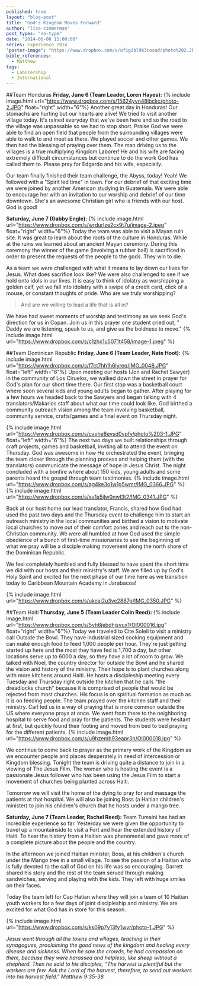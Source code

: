 ```yaml
---
published: true
layout: "blog-post"
title: "God's Kingdom Moves Forward"
author: "lisa-zimmerman"
post_types: "no-type"
date: "2014-06-08 15:00:00"
series: Experience 2014
"poster-image": "https://www.dropbox.com/s/ufigibl9k3cosud/photo%202.JPG"
bible_references: 
  - Matthew
tags: 
  - Laborership
  - International
---
```


##Team Honduras
**Friday, June 6 (Team Leader, Loren Hayes):** {% include image.html url="https://www.dropbox.com/s/15624yvn48lbckc/photo-2.JPG" float="right" width="6"%}
Another great day in Honduras!  Our stomachs are hurting but our hearts are alive!  We tried to visit another village today. It's rained everyday that we've been here and so the road to the village was unpassable so we had to stop short.  Praise God we were able to find an open field that people from the surrounding villages were able to walk to and meet us there.  We played soccer and other games.  We then had the blessing of praying over them.  The man driving us to the villages is a true multiplying Kingdom Laborer!  He and his wife are facing extremely difficult circumstances but continue to do the work God has called them to.  Please pray for Edgardo and his wife, especially.

Our team finally finished their team challenge, the Abyss, today!  Yeah!  We followed with a "Spirit led time" in town.  For our debrief of that exciting time we were joined by another American studying in Guatemala.  We were able to encourage her with an invitation to our worship and debrief of our time downtown.  She's an awesome Christian girl who is friends with our host.  God is good!

**Saturday, June 7 (Gabby Engle):** {% include image.html url="https://www.dropbox.com/s/wrdurlze2cx9t7u/image-2.jpeg" float="right" width="6"%} Today the team was able to visit a Mayan ruin site. It was great to learn about the roots of the culture in Honduras. While at the ruins we learned about an ancient Mayan ceremony. During this ceremony the winner of the game (involving a rubber ball) is sacrificed in order to present the requests of the people to the gods. They win to die. 

As a team we were challenged with what it means to lay down our lives for Jesus. What does sacrifice look like? 
We were also challenged to see if we hold onto idols in our lives. It is easy to think of idolatry as worshipping a golden calf, yet we fall
into idolatry with a swipe of a credit card, click of a mouse, or constant thoughts of pride.  Who are we truly worshipping? 
>And are we willing to lead a life that is all in?

We have had sweet moments of worship and testimony as we seek God's direction for us in Copan.  Join us in this prayer one student cried out, " Daddy we are listening, speak to us, and give us the boldness to move."
{% include image.html url="https://www.dropbox.com/s/c1zhx1u5071t458/image-1.jpeg" %}

##Team Dominican Republic
**Friday, June 6 (Team Leader, Nate Hoot):** {% include image.html url="https://www.dropbox.com/s/f7ct7hh1h6lyreq/IMG_0048.JPG" float="left" width="6"%} Upon meeting our hosts (Jon and Rachel Sawyer) in the community of Los Ciruelos, we walked down the street in prayer for God's plan for our short time there. Our first stop was a basketball court where soon several kids and young adults began to gather. After playing for a few hours we headed back to the Sawyers and began talking with 4 translators/Makarios staff about what our time could look like. God birthed a community outreach vision among the team involving basketball, community service, crafts/games and a final event on Thursday night. 

{% include image.html url="https://www.dropbox.com/s/cvvhe8evsd0vpfv/photo%203-1.JPG" float="left" width="6"%} The next two days we built relationships through craft projects, games and basketball, inviting all to attend the event on Thursday. God was awesome in how He orchestrated the event, bringing the team closer through the planning process and helping them (with the translators) communicate the message of hope in Jesus Christ. The night concluded with a bonfire where about 150 kids, young adults and some parents heard the gospel through team testimonies. 
{% include image.html url="https://www.dropbox.com/s/ag4ke3o1w1g5wmr/IMG_0366.JPG" %}
{% include image.html url="https://www.dropbox.com/s/xv1a5jlw0nwl3t2/IMG_0341.JPG" %}

Back at our host home our lead translator, Francis, shared how God had used the past two days and the Thursday event to challenge him to start an outreach ministry in the local communities and birthed a vision to motivate local churches to move out of their comfort zones and reach out to the non-Christian community. We were all humbled at how God used the simple obedience of a bunch of first-time missionaries to see the beginning of what we pray will be a disciple making movement along the north shore of the Dominican Republic. 

We feel completely humbled and fully blessed to have spent the short time we did with our hosts and their ministry's staff. We are filled up by God's Holy Spirit and excited for the next phase of our time here as we transition today to Caribbean Mountain Academy in Jarabacoa! 

{% include image.html url="https://www.dropbox.com/s/ukeai2u3ve2887p/IMG_0350.JPG" %}

##Team Haiti
**Thursday, June 5 (Team Leader Colin Reed):** {% include image.html url="https://www.dropbox.com/s/5vh6jebdhjsvux1/OI000016.jpg" float="right" width="6"%}  Today we traveled to Cite Soleil to visit a ministry call Outside the Bowl. They have industrial sized cooking equipment and can make enough food to feed 1,000 people per hour. They're just getting started up here and the most they have fed is 1,700 a day, but other locations serve up to 6000 a day, so they have a lot of room to grow. We talked with Noel, the country director for outside the Bowl and he shared the vision and history of the ministry. Their hope is to plant churches along with more kitchens around Haiti. He hosts a discipleship meeting every Tuesday and Thursday right outside the kitchen that he calls "the dreadlocks church" because it is comprised of people that would be rejected from most churches. His focus is on spiritual formation as much as it is on feeding people. The team prayed over the kitchen staff and their ministry. Carl led us in a way of praying that is more common outside the US where everyone prays at once. We went from there to the neighboring hospital to serve food and pray for the patients. The students were hesitant at first, but quickly found their footing and moved from bed to bed praying for the different patients.
{% include image.html url="https://www.dropbox.com/s/u9hzemb93eapr3h/OI000018.jpg" %}

We continue to come back to prayer as the primary work of the Kingdom as we encounter people and places desperately in need of intercession or Kingdom blessing. Tonight the team is driving quite a distance to join in a viewing of The Jesus Film. The woman who is hosting the event is a passionate Jesus follower who has been using the Jesus Film to start a movement of churches being planted across Haiti.

Tomorrow we will visit the home of the dying to pray for and massage the patients at that hospital. We will also be joining Boss (a Haitian children's minister) to join his children's church that he hosts under a mango tree. 

**Saturday, June 7 (Team Leader, Rachel Reed):** Team Tumaini has had an incredible experience so far.  Yesterday we were given the opportunity to travel up a mountainside to visit a Fort and hear the extended history of Haiti. To hear the history from a Haitian was phenomenal and gave more of a complete picture about the people and the country. 

In the afternoon we joined Haitian minister, Boss, at his children's church under the Mango tree in a small village. To see the passion of a Haitian who is fully devoted to the call of God on his life was so encouraging. Garrett shared his story and the rest of the team served through making sandwiches, serving and playing with the kids. They left with huge smiles on their faces. 

Today the team left for Cap Hatian where they will join a team of 10 Haitian youth workers for a few days of joint discipleship and ministry. We are excited for what God has in store for this season.

{% include image.html url="https://www.dropbox.com/s/ks09p7y13fy1wvr/photo-1.JPG" %}

*Jesus went through all the towns and villages, teaching in their synagogues, proclaiming the good news of the kingdom and healing every disease and sickness. When he saw the crowds, he had compassion on them, because they were harassed and helpless, like sheep without a shepherd. Then he said to his disciples, “The harvest is plentiful but the workers are few. Ask the Lord of the harvest, therefore, to send out workers into his harvest field.” Matthew 9:35-38*